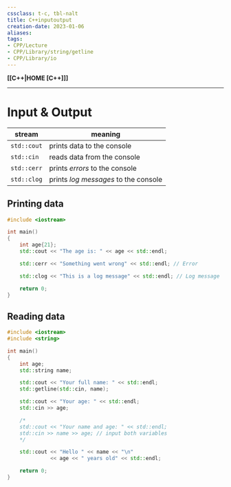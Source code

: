 ```yaml
---
cssclass: t-c, tbl-nalt
title: C++inputoutput
creation-date: 2023-01-06
aliases:
tags:
- CPP/Lecture
- CPP/Library/string/getline
- CPP/Library/io
---
```

**[[C++|HOME [C++]]]**

---
# Input & Output

| stream      | meaning                              |
| ----------- | ------------------------------------ |
| `std::cout` | prints data to the console           |
| `std::cin`  | reads data from the console          |
| `std::cerr` | prints *errors* to the console       |
| `std::clog` | prints *log messages* to the console |

## Printing data
```cpp
#include <iostream>

int main()
{
    int age{21};
    std::cout << "The age is: " << age << std::endl;

    std::cerr << "Something went wrong" << std::endl; // Error

    std::clog << "This is a log message" << std::endl; // Log message

    return 0;
}
```

## Reading data
```cpp
#include <iostream>
#include <string>

int main()
{
    int age;
    std::string name;

    std::cout << "Your full name: " << std::endl;
    std::getline(std::cin, name);

    std::cout << "Your age: " << std::endl;
    std::cin >> age;

    /*
    std::cout << "Your name and age: " << std::endl;
    std::cin >> name >> age; // input both variables
    */

    std::cout << "Hello " << name << "\n"
              << age << " years old" << std::endl;

    return 0;
}
```